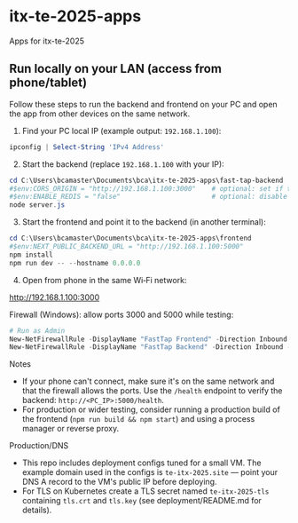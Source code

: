 # itx-te-2025-apps
Apps for itx-te-2025

## Run locally on your LAN (access from phone/tablet)

Follow these steps to run the backend and frontend on your PC and open the app from other devices on the same network.

1. Find your PC local IP (example output: `192.168.1.100`):

```powershell
ipconfig | Select-String 'IPv4 Address'
```

2. Start the backend (replace `192.168.1.100` with your IP):

```powershell
cd C:\Users\bcamaster\Documents\bca\itx-te-2025-apps\fast-tap-backend
#$env:CORS_ORIGIN = "http://192.168.1.100:3000"    # optional: set if testing from phone
#$env:ENABLE_REDIS = "false"                       # optional: disable redis for testing
node server.js
```

3. Start the frontend and point it to the backend (in another terminal):

```powershell
cd C:\Users\bcamaster\Documents\bca\itx-te-2025-apps\frontend
#$env:NEXT_PUBLIC_BACKEND_URL = "http://192.168.1.100:5000"
npm install
npm run dev -- --hostname 0.0.0.0
```

4. Open from phone in the same Wi‑Fi network:

http://192.168.1.100:3000

Firewall (Windows): allow ports 3000 and 5000 while testing:

```powershell
# Run as Admin
New-NetFirewallRule -DisplayName "FastTap Frontend" -Direction Inbound -LocalPort 3000 -Protocol TCP -Action Allow
New-NetFirewallRule -DisplayName "FastTap Backend" -Direction Inbound -LocalPort 5000 -Protocol TCP -Action Allow
```

Notes
- If your phone can't connect, make sure it's on the same network and that the firewall allows the ports. Use the `/health` endpoint to verify the backend: `http://<PC_IP>:5000/health`.
- For production or wider testing, consider running a production build of the frontend (`npm run build && npm start`) and using a process manager or reverse proxy.

Production/DNS
- This repo includes deployment configs tuned for a small VM. The example domain used in the configs is `te-itx-2025.site` — point your DNS A record to the VM's public IP before deploying.
- For TLS on Kubernetes create a TLS secret named `te-itx-2025-tls` containing `tls.crt` and `tls.key` (see deployment/README.md for details).
